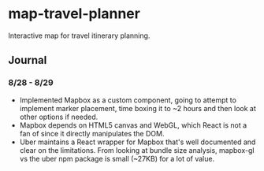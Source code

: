 # map-travel-planner

Interactive map for travel itinerary planning.

## Journal

### 8/28 - 8/29

- Implemented Mapbox as a custom component, going to attempt to implement marker placement, time boxing it to ~2 hours and then look at other options if needed.
- Mapbox depends on HTML5 canvas and WebGL, which React is not a fan of since it directly manipulates the DOM.
- Uber maintains a React wrapper for Mapbox that's well documented and clear on the limitations. From looking at bundle size analysis, mapbox-gl vs the uber npm package is small (~27KB) for a lot of value.
